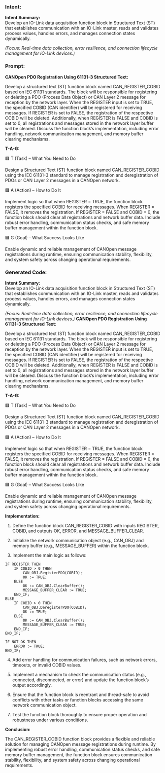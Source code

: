 ### Intent:
**Intent Summary:**  
Develop an IO-Link data acquisition function block in Structured Text (ST) that establishes communication with an IO-Link master, reads and validates process values, handles errors, and manages connection states dynamically.  

*(Focus: Real-time data collection, error resilience, and connection lifecycle management for IO-Link devices.)*

### Prompt:
**CANOpen PDO Registration Using 61131-3 Structured Text:**

Develop a structured text (ST) function block named CAN_REGISTER_COBID based on IEC 61131 standards. The block will be responsible for registering or deleting a PDO (Process Data Object) or CAN Layer 2 message for reception by the network layer. When the REGISTER input is set to TRUE, the specified COBID (CAN identifier) will be registered for receiving messages. If REGISTER is set to FALSE, the registration of the respective COBID will be deleted. Additionally, when REGISTER is FALSE and COBID is set to 0, all registrations and messages stored in the network layer buffer will be cleared. Discuss the function block’s implementation, including error handling, network communication management, and memory buffer clearing mechanisms.

**T-A-G:**

🟥 T (Task) – What You Need to Do

Design a Structured Text (ST) function block named CAN_REGISTER_COBID using the IEC 61131-3 standard to manage registration and deregistration of PDOs or CAN Layer 2 messages in a CANOpen network.

🟩 A (Action) – How to Do It

Implement logic so that when REGISTER = TRUE, the function block registers the specified COBID for receiving messages. When REGISTER = FALSE, it removes the registration. If REGISTER = FALSE and COBID = 0, the function block should clear all registrations and network buffer data. Include robust error handling, communication status checks, and safe memory buffer management within the function block.

🟦 G (Goal) – What Success Looks Like

Enable dynamic and reliable management of CANOpen message registrations during runtime, ensuring communication stability, flexibility, and system safety across changing operational requirements.

### Generated Code:
**Intent Summary:**  
Develop an IO-Link data acquisition function block in Structured Text (ST) that establishes communication with an IO-Link master, reads and validates process values, handles errors, and manages connection states dynamically.  

*(Focus: Real-time data collection, error resilience, and connection lifecycle management for IO-Link devices.)*
**CANOpen PDO Registration Using 61131-3 Structured Text:**

Develop a structured text (ST) function block named CAN_REGISTER_COBID based on IEC 61131 standards. The block will be responsible for registering or deleting a PDO (Process Data Object) or CAN Layer 2 message for reception by the network layer. When the REGISTER input is set to TRUE, the specified COBID (CAN identifier) will be registered for receiving messages. If REGISTER is set to FALSE, the registration of the respective COBID will be deleted. Additionally, when REGISTER is FALSE and COBID is set to 0, all registrations and messages stored in the network layer buffer will be cleared. Discuss the function block’s implementation, including error handling, network communication management, and memory buffer clearing mechanisms.

**T-A-G:**

🟥 T (Task) – What You Need to Do

Design a Structured Text (ST) function block named CAN_REGISTER_COBID using the IEC 61131-3 standard to manage registration and deregistration of PDOs or CAN Layer 2 messages in a CANOpen network.

🟩 A (Action) – How to Do It

Implement logic so that when REGISTER = TRUE, the function block registers the specified COBID for receiving messages. When REGISTER = FALSE, it removes the registration. If REGISTER = FALSE and COBID = 0, the function block should clear all registrations and network buffer data. Include robust error handling, communication status checks, and safe memory buffer management within the function block.

🟦 G (Goal) – What Success Looks Like

Enable dynamic and reliable management of CANOpen message registrations during runtime, ensuring communication stability, flexibility, and system safety across changing operational requirements.

**Implementation:**

1. Define the function block CAN_REGISTER_COBID with inputs REGISTER, COBID, and outputs OK, ERROR, and MESSAGE_BUFFER_CLEAR.

2. Initialize the network communication object (e.g., CAN_OBJ) and memory buffer (e.g., MESSAGE_BUFFER) within the function block.

3. Implement the main logic as follows:

```
IF REGISTER THEN
    IF COBID > 0 THEN
        CAN_OBJ.RegisterPDO(COBID);
        OK := TRUE;
    ELSE
        OK := CAN_OBJ.ClearBuffer();
        MESSAGE_BUFFER_CLEAR := TRUE;
    END_IF;
ELSE
    IF COBID > 0 THEN
        CAN_OBJ.DeregisterPDO(COBID);
        OK := TRUE;
    ELSE
        OK := CAN_OBJ.ClearBuffer();
        MESSAGE_BUFFER_CLEAR := TRUE;
    END_IF;
END_IF;

IF NOT OK THEN
    ERROR := TRUE;
END_IF;
```

4. Add error handling for communication failures, such as network errors, timeouts, or invalid COBID values.

5. Implement a mechanism to check the communication status (e.g., connected, disconnected, or error) and update the function block’s output accordingly.

6. Ensure that the function block is reentrant and thread-safe to avoid conflicts with other tasks or function blocks accessing the same network communication object.

7. Test the function block thoroughly to ensure proper operation and robustness under various conditions.

**Conclusion:**

The CAN_REGISTER_COBID function block provides a flexible and reliable solution for managing CANOpen message registrations during runtime. By implementing robust error handling, communication status checks, and safe memory buffer management, the function block ensures communication stability, flexibility, and system safety across changing operational requirements.
